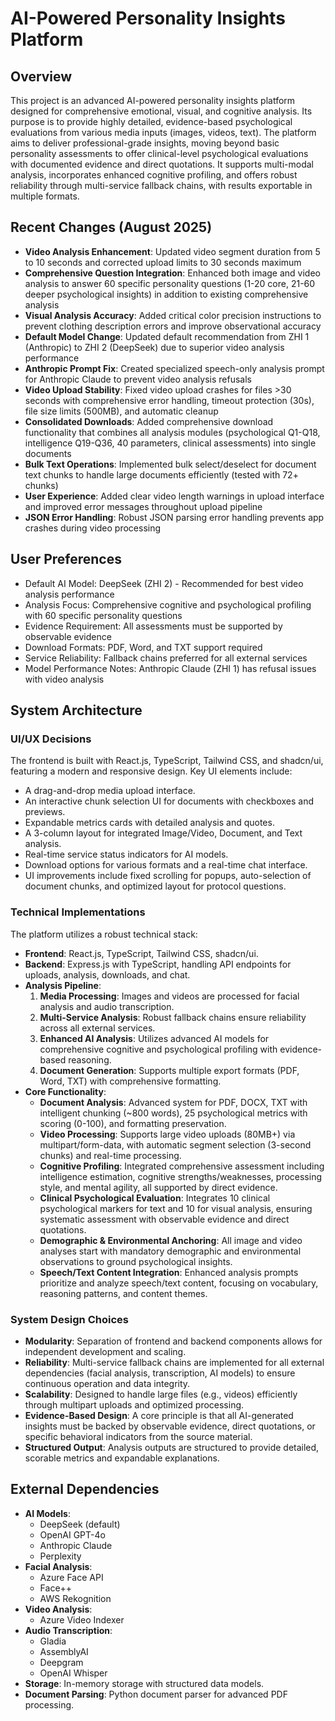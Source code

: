 # AI-Powered Personality Insights Platform

## Overview
This project is an advanced AI-powered personality insights platform designed for comprehensive emotional, visual, and cognitive analysis. Its purpose is to provide highly detailed, evidence-based psychological evaluations from various media inputs (images, videos, text). The platform aims to deliver professional-grade insights, moving beyond basic personality assessments to offer clinical-level psychological evaluations with documented evidence and direct quotations. It supports multi-modal analysis, incorporates enhanced cognitive profiling, and offers robust reliability through multi-service fallback chains, with results exportable in multiple formats.

## Recent Changes (August 2025)
- **Video Analysis Enhancement**: Updated video segment duration from 5 to 10 seconds and corrected upload limits to 30 seconds maximum
- **Comprehensive Question Integration**: Enhanced both image and video analysis to answer 60 specific personality questions (1-20 core, 21-60 deeper psychological insights) in addition to existing comprehensive analysis
- **Visual Analysis Accuracy**: Added critical color precision instructions to prevent clothing description errors and improve observational accuracy
- **Default Model Change**: Updated default recommendation from ZHI 1 (Anthropic) to ZHI 2 (DeepSeek) due to superior video analysis performance
- **Anthropic Prompt Fix**: Created specialized speech-only analysis prompt for Anthropic Claude to prevent video analysis refusals
- **Video Upload Stability**: Fixed video upload crashes for files >30 seconds with comprehensive error handling, timeout protection (30s), file size limits (500MB), and automatic cleanup
- **Consolidated Downloads**: Added comprehensive download functionality that combines all analysis modules (psychological Q1-Q18, intelligence Q19-Q36, 40 parameters, clinical assessments) into single documents
- **Bulk Text Operations**: Implemented bulk select/deselect for document text chunks to handle large documents efficiently (tested with 72+ chunks)
- **User Experience**: Added clear video length warnings in upload interface and improved error messages throughout upload pipeline
- **JSON Error Handling**: Robust JSON parsing error handling prevents app crashes during video processing

## User Preferences
- Default AI Model: DeepSeek (ZHI 2) - Recommended for best video analysis performance
- Analysis Focus: Comprehensive cognitive and psychological profiling with 60 specific personality questions
- Evidence Requirement: All assessments must be supported by observable evidence
- Download Formats: PDF, Word, and TXT support required
- Service Reliability: Fallback chains preferred for all external services
- Model Performance Notes: Anthropic Claude (ZHI 1) has refusal issues with video analysis

## System Architecture

### UI/UX Decisions
The frontend is built with React.js, TypeScript, Tailwind CSS, and shadcn/ui, featuring a modern and responsive design. Key UI elements include:
- A drag-and-drop media upload interface.
- An interactive chunk selection UI for documents with checkboxes and previews.
- Expandable metrics cards with detailed analysis and quotes.
- A 3-column layout for integrated Image/Video, Document, and Text analysis.
- Real-time service status indicators for AI models.
- Download options for various formats and a real-time chat interface.
- UI improvements include fixed scrolling for popups, auto-selection of document chunks, and optimized layout for protocol questions.

### Technical Implementations
The platform utilizes a robust technical stack:
- **Frontend**: React.js, TypeScript, Tailwind CSS, shadcn/ui.
- **Backend**: Express.js with TypeScript, handling API endpoints for uploads, analysis, downloads, and chat.
- **Analysis Pipeline**:
    1.  **Media Processing**: Images and videos are processed for facial analysis and audio transcription.
    2.  **Multi-Service Analysis**: Robust fallback chains ensure reliability across all external services.
    3.  **Enhanced AI Analysis**: Utilizes advanced AI models for comprehensive cognitive and psychological profiling with evidence-based reasoning.
    4.  **Document Generation**: Supports multiple export formats (PDF, Word, TXT) with comprehensive formatting.
- **Core Functionality**:
    -   **Document Analysis**: Advanced system for PDF, DOCX, TXT with intelligent chunking (~800 words), 25 psychological metrics with scoring (0-100), and formatting preservation.
    -   **Video Processing**: Supports large video uploads (80MB+) via multipart/form-data, with automatic segment selection (3-second chunks) and real-time processing.
    -   **Cognitive Profiling**: Integrated comprehensive assessment including intelligence estimation, cognitive strengths/weaknesses, processing style, and mental agility, all supported by direct evidence.
    -   **Clinical Psychological Evaluation**: Integrates 10 clinical psychological markers for text and 10 for visual analysis, ensuring systematic assessment with observable evidence and direct quotations.
    -   **Demographic & Environmental Anchoring**: All image and video analyses start with mandatory demographic and environmental observations to ground psychological insights.
    -   **Speech/Text Content Integration**: Enhanced analysis prompts prioritize and analyze speech/text content, focusing on vocabulary, reasoning patterns, and content themes.

### System Design Choices
- **Modularity**: Separation of frontend and backend components allows for independent development and scaling.
- **Reliability**: Multi-service fallback chains are implemented for all external dependencies (facial analysis, transcription, AI models) to ensure continuous operation and data integrity.
- **Scalability**: Designed to handle large files (e.g., videos) efficiently through multipart uploads and optimized processing.
- **Evidence-Based Design**: A core principle is that all AI-generated insights must be backed by observable evidence, direct quotations, or specific behavioral indicators from the source material.
- **Structured Output**: Analysis outputs are structured to provide detailed, scorable metrics and expandable explanations.

## External Dependencies
- **AI Models**:
    -   DeepSeek (default)
    -   OpenAI GPT-4o
    -   Anthropic Claude
    -   Perplexity
-   **Facial Analysis**:
    -   Azure Face API
    -   Face++
    -   AWS Rekognition
-   **Video Analysis**:
    -   Azure Video Indexer
-   **Audio Transcription**:
    -   Gladia
    -   AssemblyAI
    -   Deepgram
    -   OpenAI Whisper
-   **Storage**: In-memory storage with structured data models.
-   **Document Parsing**: Python document parser for advanced PDF processing.